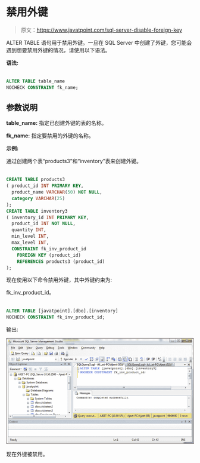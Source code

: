 # 禁用外键

> 原文：<https://www.javatpoint.com/sql-server-disable-foreign-key>

ALTER TABLE 语句用于禁用外键。一旦在 SQL Server 中创建了外键，您可能会遇到想要禁用外键的情况，请使用以下语法。

**语法:**

```sql

ALTER TABLE table_name
NOCHECK CONSTRAINT fk_name; 

```

## 参数说明

**table_name:** 指定已创建外键的表的名称。

**fk_name:** 指定要禁用的外键的名称。

**示例:**

通过创建两个表“products3”和“inventory”表来创建外键。

```sql

CREATE TABLE products3
( product_id INT PRIMARY KEY,
  product_name VARCHAR(50) NOT NULL,
  category VARCHAR(25)
);
CREATE TABLE inventory3
( inventory_id INT PRIMARY KEY,
  product_id INT NOT NULL,
  quantity INT,
  min_level INT,
  max_level INT,
  CONSTRAINT fk_inv_product_id
    FOREIGN KEY (product_id)
    REFERENCES products3 (product_id)
);

```

现在使用以下命令禁用外键，其中外键约束为:

fk_inv_product_id。

```sql

ALTER TABLE [javatpoint].[dbo].[inventory]
NOCHECK CONSTRAINT fk_inv_product_id; 

```

输出:

![SQL Disable 1](img/d6888a59f9836ae9d96dac7015040c8b.png)

现在外键被禁用。